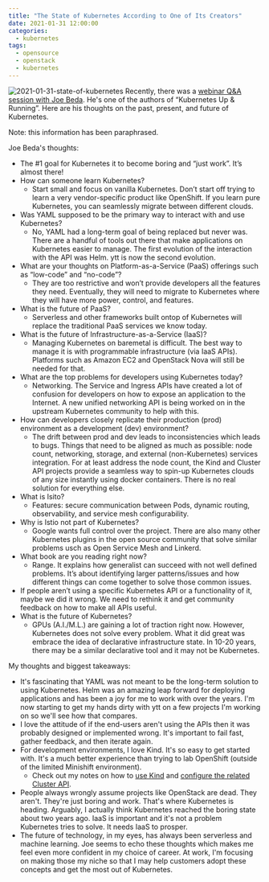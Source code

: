 ```yaml
---
title: "The State of Kubernetes According to One of Its Creators"
date: 2021-01-31 12:00:00
categories:
  - kubernetes
tags:
  - opensource
  - openstack
  - kubernetes
---
```


![2021-01-31-state-of-kubernetes](../../images/2021-01-31-state-of-kubernetes.jpg) Recently, there was a [webinar Q&A session with Joe Beda](https://www.brighttalk.com/webcast/14883/441914/ask-me-anything-with-joe-beda-co-creator-of-kubernetes). He's one of the authors of “Kubernetes Up & Running”. Here are his thoughts on the past, present, and future of Kubernetes.

Note: this information has been paraphrased.

Joe Beda's thoughts:

- The #1 goal for Kubernetes it to become boring and “just work”. It’s almost there!
- How can someone learn Kubernetes?
    - Start small and focus on vanilla Kubernetes. Don’t start off trying to learn a very vendor-specific product like OpenShift. If you learn pure Kubernetes, you can seamlessly migrate between different clouds.
- Was YAML supposed to be the primary way to interact with and use Kubernetes?
    - No, YAML had a long-term goal of being replaced but never was. There are a handful of tools out there that make applications on Kubernetes easier to manage. The first evolution of the interaction with the API was Helm. ytt is now the second evolution.
- What are your thoughts on Platform-as-a-Service (PaaS) offerings such as “low-code” and “no-code”?
    - They are too restrictive and won’t provide developers all the features they need. Eventually, they will need to migrate to Kubernetes where they will have more power, control, and features.
- What is the future of PaaS?
    - Serverless and other frameworks built ontop of Kubernetes will replace the traditional PaaS services we know today.
- What is the future of Infrastructure-as-a-Service (IaaS)?
    - Managing Kubernetes on baremetal is difficult. The best way to manage it is with programmable infrastructure (via IaaS APIs). Platforms such as Amazon EC2 and OpenStack Nova will still be needed for that.
- What are the top problems for developers using Kubernetes today?
    - Networking. The Service and Ingress APIs have created a lot of confusion for developers on how to expose an application to the Internet. A new unified networking API is being worked on in the upstream Kubernetes community to help with this.
- How can developers closely replicate their production (prod) environment as a development  (dev) environment?
    - The drift between prod and dev leads to inconsistencies which leads to bugs. Things that need to be aligned as much as possible: node count, networking, storage, and external (non-Kubernetes) services integration. For at least address the node count, the Kind and Cluster API projects provide a seamless way to spin-up Kubernetes clouds of any size instantly using docker containers. There is no real solution for everything else.
- What is Isito?
    - Features: secure communication between Pods, dynamic routing, observability, and service mesh configurability.
- Why is Istio not part of Kubernetes?
    - Google wants full control over the project. There are also many other Kubernetes plugins in the open source community that solve similar problems usch as Open Service Mesh and Linkerd.
- What book are you reading right now?
    - Range. It explains how generalist can succeed with not well defined problems. It’s about identifying larger patterns/issues and how different things can come together to solve those common issues.
- If people aren’t using a specific Kubernetes API or a functionality of it, maybe we did it wrong. We need to rethink it and get community feedback on how to make all APIs useful.
- What is the future of Kubernetes?
    - GPUs (A.I./M.L.) are gaining a lot of traction right now. However, Kubernetes does not solve every problem. What it did great was embrace the idea of declarative infrastructure state. In 10-20 years, there may be a similar declarative tool and it may not be Kubernetes.

My thoughts and biggest takeaways:

- It's fascinating that YAML was not meant to be the long-term solution to using Kubernetes. Helm was an amazing leap forward for deploying applications and has been a joy for me to work with over the years. I'm now starting to get my hands dirty with ytt on a few projects I'm working on so we'll see how that compares.
- I love the attitude of if the end-users aren't using the APIs then it was probably designed or implemented wrong. It's important to fail fast, gather feedback, and then iterate again.
- For development environments, I love Kind. It's so easy to get started with. It's a much better experience than trying to lab OpenShift (outside of the limited Minishift environment).
    - Check out my notes on how to [use Kind](https://github.com/ekultails/rootpages/blob/master/src/virtualization/kubernetes_administration.rst#kind) and [configure the related Cluster API](https://github.com/ekultails/rootpages/blob/master/src/virtualization/kubernetes_development.rst#id13).
- People always wrongly assume projects like OpenStack are dead. They aren't. They're just boring and work. That's where Kubernetes is heading. Arguably, I actually think Kubernetes reached the boring state about two years ago. IaaS is important and it's not a problem Kubernetes tries to solve. It needs IaaS to prosper.
- The future of technology, in my eyes, has always been serverless and machine learning. Joe seems to echo these thoughts which makes me feel even more confident in my choice of career. At work, I'm focusing on making those my niche so that I may help customers adopt these concepts and get the most out of Kubernetes.
